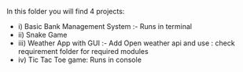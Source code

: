 In this folder you will find 4 projects:

- i) Basic Bank Management System :- Runs in terminal
- ii) Snake Game
- iii) Weather App with GUI :- Add Open weather api and use : check requirement folder for required modules
- iv) Tic Tac Toe game: Runs in console
